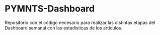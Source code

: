 # PYMNTS-Dashboard
Repositorio con el código necesario para realizar las distintas etapas del Dashboard semanal con las estadísticas de los artículos.
